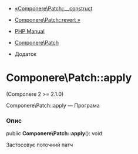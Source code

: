 - [«Componere\Patch::\_\_construct](componere-patch.construct.md)
- [Componere\Patch::revert »](componere-patch.revert.md)

- [PHP Manual](index.md)
- [Componere\Patch](class.componere-patch.md)
-   Додаток

# Componere\Patch::apply

(Componere 2 \>= 2.1.0)

Componere\Patch::apply — Програма

### Опис

public **Componere\Patch::apply**(): void

Застосовує поточний патч
